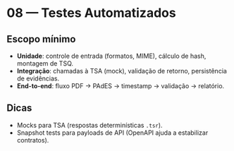 # 08 — Testes Automatizados

## Escopo mínimo
- **Unidade**: controle de entrada (formatos, MIME), cálculo de hash, montagem de TSQ.
- **Integração**: chamadas à TSA (mock), validação de retorno, persistência de evidências.
- **End-to-end**: fluxo PDF -> PAdES -> timestamp -> validação -> relatório.

## Dicas
- Mocks para TSA (respostas determinísticas `.tsr`).
- Snapshot tests para payloads de API (OpenAPI ajuda a estabilizar contratos).
